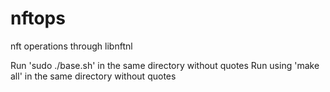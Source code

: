 # nftops
nft operations through libnftnl 

Run 'sudo ./base.sh' in the same directory without quotes
Run using 'make all' in the same directory without quotes
